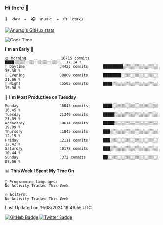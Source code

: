 ### Hi there 👋

🚀　dev　+　🎧　music　+　📺　otaku


[![Anurag's GitHub stats](https://github-readme-stats.vercel.app/api?username=koheitasaka&count_private=true&show_icons=true&theme=monokai)](https://github.com/koheitasaka/github-readme-stats)

<!--START_SECTION:waka-->
![Code Time](http://img.shields.io/badge/Code%20Time-1%2C161%20hrs%2023%20mins-blue)

**I'm an Early 🐤** 

```text
🌞 Morning                16715 commits       ████░░░░░░░░░░░░░░░░░░░░░   17.14 % 
🌆 Daytime                34423 commits       █████████░░░░░░░░░░░░░░░░   35.30 % 
🌃 Evening                30869 commits       ████████░░░░░░░░░░░░░░░░░   31.66 % 
🌙 Night                  15505 commits       ████░░░░░░░░░░░░░░░░░░░░░   15.90 % 
```
📅 **I'm Most Productive on Tuesday** 

```text
Monday                   16043 commits       ████░░░░░░░░░░░░░░░░░░░░░   16.45 % 
Tuesday                  21349 commits       █████░░░░░░░░░░░░░░░░░░░░   21.89 % 
Wednesday                18614 commits       █████░░░░░░░░░░░░░░░░░░░░   19.09 % 
Thursday                 11845 commits       ███░░░░░░░░░░░░░░░░░░░░░░   12.15 % 
Friday                   12111 commits       ███░░░░░░░░░░░░░░░░░░░░░░   12.42 % 
Saturday                 10178 commits       ███░░░░░░░░░░░░░░░░░░░░░░   10.44 % 
Sunday                   7372 commits        ██░░░░░░░░░░░░░░░░░░░░░░░   07.56 % 
```


📊 **This Week I Spent My Time On** 

```text
💬 Programming Languages: 
No Activity Tracked This Week

🔥 Editors: 
No Activity Tracked This Week
```


 Last Updated on 19/08/2024 19:46:56 UTC
<!--END_SECTION:waka-->

[![GitHub Badge](https://img.shields.io/badge/GitHub-100000?style=for-the-badge&logo=github&logoColor=white)](https://github.com/koheitasaka)
[![Twitter Badge](https://img.shields.io/badge/Twitter-1DA1F2?style=for-the-badge&logo=twitter&logoColor=white)](https://twitter.com/sleep_asleep_)
